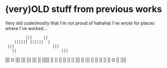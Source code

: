 # (very)OLD stuff from previous works
Very old code(mostly that I'm not proud of hahaha) I've wrote for places where I've worked...




             |||     ||
        |||||| ||||||  |
     |||                 |||
       ||                    |||
   |||                        O |||
|||                               |||
  |||                              ||
     |||||                      ||
          ||                   ||
            ||                ||
             ||             |||
               ||       |||
                ||   ||
               ||  ||
             ||  O ||
               ||||

 
 
 
